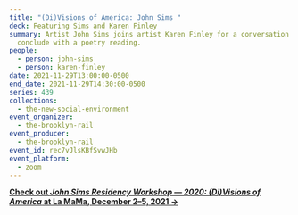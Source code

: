 ```yaml
---
title: "(Di)Visions of America: John Sims "
deck: Featuring Sims and Karen Finley
summary: Artist John Sims joins artist Karen Finley for a conversation. We
  conclude with a poetry reading.
people:
  - person: john-sims
  - person: karen-finley
date: 2021-11-29T13:00:00-0500
end_date: 2021-11-29T14:30:00-0500
series: 439
collections:
  - the-new-social-environment
event_organizer:
  - the-brooklyn-rail
event_producer:
  - the-brooklyn-rail
event_id: rec7vJlsKBfSvwJHb
event_platform:
  - zoom
---
```

**[Check out *John Sims Residency Workshop — 2020: (Di)Visions of America* at La MaMa, December 2–5, 2021 → ](https://www.lamama.org/shows/john-sims-2021)**